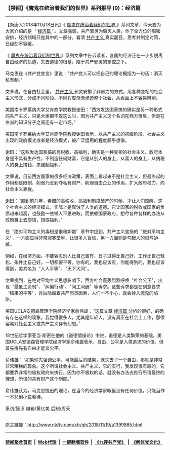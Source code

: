 ### 【禁闻】《魔鬼在统治着我们的世界》系列报导 (9)：经济篇
------------------------

<div class="wysiwyg">
 【新唐人2018年11月18日讯】《
 <a href="http://www.ntdtv.com/xtr/gb/articlelistbytag_魔鬼在统治着我们的世界.html" target="_blank">
  魔鬼在统治着我们的世界
 </a>
 》系列文章，今天要为大家介绍的是〝
 <a href="http://www.ntdtv.com/xtr/gb/articlelistbytag_经济篇.html" target="_blank">
  经济篇
 </a>
 〞。文章强调，共产邪灵为毁灭人类，作了全方位的周密安排，经济领域只是其中的一部分。看清
 <a href="http://www.ntdtv.com/xtr/gb/articlelistbytag_共产主义.html" target="_blank">
  共产主义
 </a>
 真实面目，思考并制定对策，已经刻不容缓。
 <br/>
 <br/>
 《
 <a href="http://www.ntdtv.com/xtr/gb/articlelistbytag_魔鬼在统治着我们的世界.html" target="_blank">
  魔鬼在统治着我们的世界
 </a>
 》系列文章中告诉读者，各国的经济正在一步步脱离自由经济的轨道，失去道德的根基，陷于共产邪灵的掌控之下。
 <br/>
 <br/>
 马克思在《共产党宣言》里说：〝共产党人可以把自己的理论概括为一句话：消灭私有制。〞
 <br/>
 <br/>
 文章说，在自由社会里，
 <a href="http://www.ntdtv.com/xtr/gb/articlelistbytag_共产主义.html" target="_blank">
  共产主义
 </a>
 邪灵安排了非暴力的方式，用各种变相的社会主义形式，分成不同阶段、不同程度渐渐渗透整个社会，从表面上不容易辨别。
 <br/>
 <br/>
 美国南卡罗莱纳大学艾肯商学院教授谢田：〝西方发达国家搞的确实是另一种形式的共产主义，只是大家都不敢这么叫，因为共产主义这个名词在西方很臭，但是在左派的知识分子之间还有一定市场。〞
 <br/>
 <br/>
 美国南卡罗莱纳大学艾肯商学院教授谢田表示，以共产主义的初级阶段，社会主义出现的政府模式或者是经济模式，被广泛运用的程度超乎想像。
 <br/>
 <br/>
 谢田：〝这些发达国家搞的高税收、高福利，确实是一种变相的社会主义。政府本身是不具有生产性，不制造任何财富，它是从别人的身上，从富人的身上，从纳税人的身上捞钱，来建起福利。〞
 <br/>
 <br/>
 文章说，目前西方国家的很多经济政策，表面上看起来不是社会主义，但最终起的作用都是限制、削弱乃至剥夺私有财产、削弱自由企业的作用，扩大政府权力，向社会主义靠拢。
 <br/>
 <br/>
 谢田：〝直到前几年，希腊的高税收、高福利制度破产的时候，才让人们惊醒，这个社会主义的经济模式，实际上是腐蚀了人类的道德。它让国家的税收或国家的负债越来越高，也鼓励一些懒人不思进取，而依赖国家政府，想尽各种各样的办法从政府身上去捞钱，捞取福利。〞
 <br/>
 <br/>
 在〝绝对平均主义的毒根是恨和妒嫉〞章节中提到，共产主义宣扬的〝绝对平均主义〞，一方面显得非常冠冕堂皇，让很多人盲信，另一方面则是勾起人的恨与妒嫉。
 <br/>
 <br/>
 例如，在经济方面，不能容忍别人比自己富有、日子过得比自己好、工作比自己轻松、条件比自己好。一切都要平等，你有的，我也应该有，你能得到的，我也应该得到，美其名为〝人人平等〞、〝天下大同〞。
 <br/>
 <br/>
 文章提到，在绝对平均主义思想影响下，西方社会轰轰烈烈呼唤〝社会公正〞，出现〝最低工资制〞、〝纠偏行动〞、〝同工同酬〞等诉求。这些诉求都是在刻意要求〝结果的平等〞，背后隐藏着共产邪灵因素，人们一不小心，就会掉入魔鬼的陷阱。
 <br/>
 <br/>
 美国UCLA安德森管理学院经济学家俞伟雄：〝这篇文章
 <a href="http://www.ntdtv.com/xtr/gb/articlelistbytag_经济篇.html" target="_blank">
  经济篇
 </a>
 分析的很好，的确有存在这样的现象。我觉得很多人，尤其是年轻人，没有真正在社会上工作，那很容易对社会主义或共产主义存有幻想。〞
 <br/>
 <br/>
 18世纪哲学家亚当‧斯密在他的《道德情操论》中说，道德是人类繁荣的基础。美国UCLA安德森管理学院经济学家俞伟雄表示，自由、公平是人类追求的价值。但首先得先有自由才能谈公平。
 <br/>
 <br/>
 俞伟雄：〝如果你先强调公平，可能最后的结果，就失去了一个自由，那就是非常非常糟糕的现象。这个所谓社会主义、共产主义，它的实行，我发现很有趣的，它都要靠非常的极权政府来执行。因为你不极权的话，就没有办法去推行所谓最终的理想，所谓的共有财产这个制度。〞
 <br/>
 <br/>
 俞伟雄认为，马克思提出的理论，在当今的经济学家眼里没有任何价值，只能当作一本悲剧小说看待。
 <br/>
 <br/>
 采访/陈汉 编辑/黄亿美 后制/周天
</div>

<br/>原文链接：http://www.ntdtv.com/xtr/gb/2018/11/19/a1399865.html


------------------------
#### [禁闻聚合首页](https://github.com/gfw-breaker/banned-news/blob/master/README.md) &nbsp;|&nbsp; [Web代理](https://github.com/gfw-breaker/open-proxy/blob/master/README.md) &nbsp;|&nbsp; [一键翻墙软件](https://github.com/gfw-breaker/nogfw/blob/master/README.md) &nbsp;|&nbsp; [《九评共产党》](https://github.com/gfw-breaker/9ping.md/blob/master/README.md#九评之一评共产党是什么) &nbsp;|&nbsp; [《解体党文化》](https://github.com/gfw-breaker/jtdwh.md/blob/master/README.md#绪论)